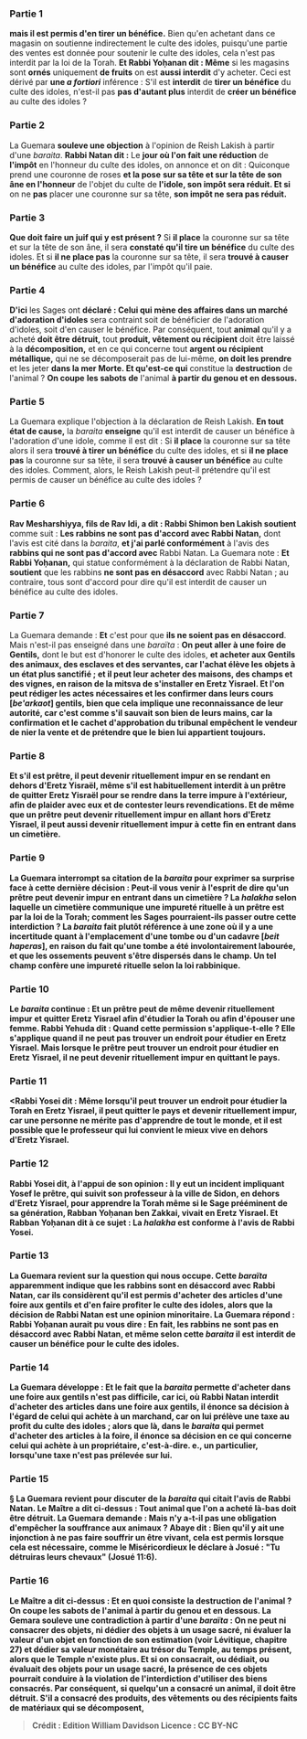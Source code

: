 
### Partie 1
<b>mais il est permis d'en tirer un bénéfice.</b> Bien qu'en achetant dans ce magasin on soutienne indirectement le culte des idoles, puisqu'une partie des ventes est donnée pour soutenir le culte des idoles, cela n'est pas interdit par la loi de la Torah. <b>Et Rabbi Yoḥanan dit : Même</b> si les magasins sont <b>ornés</b> uniquement <b>de fruits</b> on est <b>aussi interdit</b> d'y acheter. Ceci est dérivé par <b>une <i>a fortiori</i></b> inférence : S'il est <b>interdit</b> de <b>tirer un bénéfice</b> du culte des idoles, n'est-il pas <b>pas d'autant plus</b> interdit de <b>créer un bénéfice</b> au culte des idoles ?

### Partie 2
La Guemara <b>souleve une objection</b> à l'opinion de Reish Lakish à partir d'une <i>baraita</i>. <b>Rabbi Natan dit :</b> Le <b>jour où l'on fait une réduction</b> de <b>l'impôt</b> en l'honneur du</b> culte des idoles, on annonce et on dit : Quiconque prend une couronne</b> de roses <b>et la pose</b> <b>sur sa tête et sur la tête de son âne en l'honneur</b> de l'objet du culte de <b>l'idole, son impôt sera réduit. Et si</b> on ne <b>pas</b> placer une couronne sur sa tête, <b>son impôt ne sera pas réduit.</b>

### Partie 3
<b>Que doit faire un juif qui y est présent ?</b> Si <b>il place</b> la couronne sur sa tête et sur la tête de son âne, il sera <b>constaté qu'il tire un bénéfice</b> du culte des idoles. Et si <b>il ne place pas</b> la couronne sur sa tête, il sera <b>trouvé à causer un bénéfice</b> au culte des idoles, par l'impôt qu'il paie.

### Partie 4
<b>D'ici</b> les Sages ont <b>déclaré : Celui qui mène des affaires dans un marché d'adoration d'idoles</b> sera contraint soit de bénéficier de l'adoration d'idoles, soit d'en causer le bénéfice. Par conséquent, tout <b>animal</b> qu'il y a acheté <b>doit être détruit,</b> tout <b>produit, vêtement ou récipient</b> doit être laissé à la <b>décomposition,</b> et en ce qui concerne tout <b>argent ou récipient métallique,</b> qui ne se décomposerait pas de lui-même, <b>on doit les prendre</b> et les jeter <b>dans la mer Morte. Et qu'est-ce qui</b> constitue la <b>destruction</b> de l'animal ? <b>On coupe</b> <b>les sabots de</b> l'animal <b>à partir du genou et en dessous.</b>

### Partie 5
La Guemara explique l'objection à la déclaration de Reish Lakish. <b>En tout état de cause,</b> la <i>baraita</i> <b>enseigne</b> qu'il est interdit de causer un bénéfice à l'adoration d'une idole, comme il est dit : Si <b>il place</b> la couronne sur sa tête alors il sera <b>trouvé à tirer un bénéfice</b> du culte des idoles, et si <b>il ne place pas</b> la couronne sur sa tête, il sera <b>trouvé à causer un bénéfice</b> au culte des idoles. Comment, alors, le Reish Lakish peut-il prétendre qu'il est permis de causer un bénéfice au culte des idoles ?

### Partie 6
<b>Rav Mesharshiyya, fils de Rav Idi, a dit : Rabbi Shimon ben Lakish soutient</b> comme suit : <b>Les rabbins ne sont pas d'accord avec Rabbi Natan,</b> dont l'avis est cité dans la <i>baraita</i>, <b>et j'ai parlé conformément</b> à l'avis des <b>rabbins qui ne sont pas d'accord avec</b> Rabbi Natan. La Guemara note : <b>Et Rabbi Yoḥanan,</b> qui statue conformément à la déclaration de Rabbi Natan, <b>soutient</b> que les rabbins <b>ne sont pas en désaccord</b> avec Rabbi Natan ; au contraire, tous sont d'accord pour dire qu'il est interdit de causer un bénéfice au culte des idoles.

### Partie 7
La Guemara demande : <b>Et</b> c'est pour que <b>ils ne soient pas en désaccord</b>. Mais n'est-il pas enseigné</b> dans une <i>baraïta</i> : <b>On peut aller à une foire de Gentils,</b> dont le but est d'honorer le culte des idoles, <b>et acheter aux Gentils <b>des animaux, des esclaves et des servantes,</b> car l'achat élève les objets à un état plus sanctifié ; et il peut leur acheter des <b>maisons, des champs et des vignes</b>, en raison de la mitsva de s'installer en Eretz Yisrael. <b>Et l'on peut rédiger</b> les actes nécessaires <b>et les confirmer</b> dans leurs <b>cours [<i>be'arkaot</i>] gentils,</b> bien que cela implique une reconnaissance de leur autorité, <b>car c'est comme s'il sauvait</b> son bien <b>de leurs mains,</b> car la confirmation et le cachet d'approbation du tribunal empêchent le vendeur de nier la vente et de prétendre que le bien lui appartient toujours.

### Partie 8
<b>Et s'il est prêtre, il peut devenir rituellement impur en</b> se rendant <b>en dehors d'Eretz</b> Yisraël, même s'il est habituellement interdit à un prêtre de quitter Eretz Yisraël pour se rendre dans la terre impure à l'extérieur, afin <b>de plaider</b> avec eux <b>et de contester leurs</b> revendications. <b>Et de même que</b> un prêtre <b>peut devenir rituellement impur</b> en allant <b>hors d'Eretz</b> Yisrael, <b>il peut aussi devenir rituellement impur</b> à cette fin <b>en entrant</b> dans <b>un cimetière.</b>

### Partie 9
La Guemara interrompt sa citation de la <i>baraita</i> pour exprimer sa surprise face à cette dernière décision : <b>Peut-il vous venir à l'esprit</b> de dire qu'un prêtre peut devenir impur <b>en entrant</b> dans un <b>cimetière ?</b> La <i>halakha</i> selon laquelle un cimetière communique une <b>impureté rituelle</b> à un prêtre est <b>par la loi de la Torah;</b> comment les Sages pourraient-ils passer outre cette interdiction ? <b>La <i>baraita</i> fait plutôt référence à <b>une zone où il y a une incertitude quant à l'emplacement d'une tombe ou d'un cadavre [<i>beit haperas</i>],</b> en raison du fait qu'une tombe a été involontairement labourée, et que les ossements peuvent s'être dispersés dans le champ. Un tel champ confère une impureté rituelle <b>selon la loi rabbinique.</b>

### Partie 10
Le <i>baraita</i> continue : <b>Et</b> un prêtre <b>peut</b> de même <b>devenir rituellement impur</b> et quitter Eretz Yisrael afin <b>d'étudier la Torah ou</b> afin <b>d'épouser une femme. Rabbi Yehuda dit : Quand</b> cette permission s'applique-t-elle ? Elle s'applique <b>quand il ne peut pas trouver</b> un endroit <b>pour étudier</b> en Eretz Yisrael. <b>Mais lorsque</b> le prêtre <b>peut trouver</b> un endroit <b>pour étudier</b> en Eretz Yisrael, <b>il ne peut devenir rituellement impur</b> en quittant le pays.

### Partie 11
<Rabbi Yosei dit : Même lorsqu'il peut trouver</b> un endroit <b>pour étudier</b> la Torah en Eretz Yisrael, <b>il peut</b> quitter le pays et <b>devenir rituellement impur, car une personne ne mérite pas d'apprendre de tout le monde,</b> et il est possible que le professeur qui lui convient le mieux vive en dehors d'Eretz Yisrael.

### Partie 12
<b>Rabbi Yosei dit,</b> à l'appui de son opinion : Il y eut <b>un incident impliquant Yosef le prêtre, qui suivit son professeur à</b> la ville de <b>Sidon,</b> en dehors d'Eretz Yisrael, <b>pour apprendre la Torah</b> même si le Sage prééminent de sa génération, Rabban Yoḥanan ben Zakkai, vivait en Eretz Yisrael. <b>Et Rabban Yoḥanan dit</b> à ce sujet : La <b><i>halakha</i></b> est <b>conforme</b> à l'avis de <b>Rabbi Yosei.</b>

### Partie 13
La Guemara revient sur la question qui nous occupe. Cette <i>baraïta</i> <b>apparemment</b> indique que les rabbins sont en <b>désaccord</b> avec Rabbi Natan, car ils considèrent qu'il est permis d'acheter des articles d'une foire aux gentils et d'en faire profiter le culte des idoles, alors que la décision de Rabbi Natan est une opinion minoritaire. La Guemara répond : <b>Rabbi Yoḥanan</b> aurait pu <b>vous dire : En fait,</b> les rabbins <b>ne sont pas en désaccord</b> avec Rabbi Natan, et même selon cette <i>baraita</i> il est interdit de causer un bénéfice pour le culte des idoles.

### Partie 14
La Guemara développe : <b>Et</b> le fait que la <i>baraita</i> permette d'acheter dans une foire aux gentils n'est <b>pas difficile,</b> car <b>ici,</b> où Rabbi Natan interdit d'acheter des articles dans une foire aux gentils, il énonce sa décision <b>à l'égard de celui qui achète à un marchand, car on lui prélève une taxe</b> au profit du culte des idoles ; alors que <b>là,</b> dans le <i>baraita</i> qui permet d'acheter des articles à la foire, il énonce sa décision <b>en ce qui concerne celui qui achète à un propriétaire,</b> c'est-à-dire. e., un particulier, <b>lorsqu'une taxe n'est pas prélevée sur lui.</b>

### Partie 15
§ La Guemara revient pour discuter de la <i>baraita</i> qui citait l'avis de Rabbi Natan. <b>Le Maître a dit</b> ci-dessus : Tout <b>animal</b> que l'on a acheté là-bas <b>doit être détruit.</b> La Guemara demande : <b>Mais n'y a-t-il pas</b> une obligation d'empêcher la <b>souffrance aux animaux ? Abaye dit :</b> Bien qu'il y ait une injonction à ne pas faire souffrir un être vivant, cela est permis lorsque cela est nécessaire, comme <b>le Miséricordieux</b> le déclare à Josué : <b>"Tu détruiras leurs chevaux"</b> (Josué 11:6).

### Partie 16
<b>Le Maître a dit</b> ci-dessus : <b>Et en quoi consiste la destruction</b> de l'animal ? <b>On coupe les sabots de</b> l'animal <b>à partir du genou et en dessous.</b> La Gemara <b>souleve une contradiction</b> à partir d'une <i>baraïta</i> : <b>On ne peut ni consacrer</b> des objets, <b>ni dédier</b> des objets à un usage sacré, <b>ni évaluer</b> la valeur d'un objet en fonction de son estimation (voir Lévitique, chapitre 27) et dédier sa valeur monétaire au trésor du Temple, <b>au temps présent</b>, alors que le Temple n'existe plus. <b>Et si on consacrait, ou dédiait, ou évaluait</b> des objets pour un usage sacré, la présence de ces objets pourrait conduire à la violation de l'interdiction d'utiliser des biens consacrés. Par conséquent, si quelqu'un a consacré <b>un animal, il doit être détruit.</b> S'il a consacré <b>des produits, des vêtements ou des récipients</b> faits de matériaux qui se décomposent,

>Crédit : Edition William Davidson
>Licence : CC BY-NC